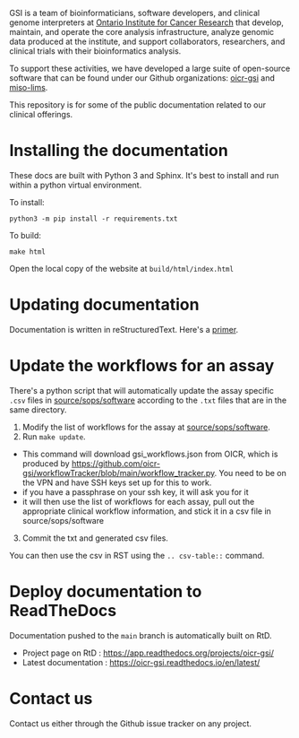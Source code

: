 GSI is a team of bioinformaticians, software developers, and clinical genome interpreters
 at [Ontario Institute for Cancer Research](https://oicr.on.ca) 
that develop, maintain, and operate the core 
analysis infrastructure, analyze genomic data produced at the institute, and support
collaborators, researchers, and clinical trials with their bioinformatics analysis.

To support these activities, we have developed a large suite of open-source software
that can be found under our Github organizations: [oicr-gsi](https://github.com/oicr-gsi)
and [miso-lims](https://github.com/miso-lims).

This repository is for some of the public documentation related to our clinical offerings.

# Installing the documentation

These docs are built with Python 3 and Sphinx. It's best to install and run within a python virtual environment.

To install:
```
python3 -m pip install -r requirements.txt
```

To build:
```
make html
```

Open the local copy of the website at `build/html/index.html`


# Updating documentation

Documentation is written in reStructuredText. Here's a [primer](https://www.sphinx-doc.org/en/master/usage/restructuredtext/basics.html).


# Update the workflows for an assay

There's a python script that will automatically update the assay specific `.csv` files in [source/sops/software](source/sops/software) according to the `.txt` files that are in the same directory.

1. Modify the list of workflows for the assay at [source/sops/software](source/sops/software).
2. Run `make update`.
  * This command will download gsi_workflows.json from OICR, which is produced by https://github.com/oicr-gsi/workflowTracker/blob/main/workflow_tracker.py. You need to be on the VPN and have SSH keys set up for this to work.
  * if you have a passphrase on your ssh key, it will ask you for it
  * it will then use the list of workflows for each assay, pull out the appropriate clinical workflow information, and stick it in a csv file in source/sops/software
3. Commit the txt and generated csv files.

You can then use the csv in RST using the `.. csv-table::` command.

# Deploy documentation to ReadTheDocs

Documentation pushed to the `main` branch is automatically built on RtD.

* Project page on RtD : https://app.readthedocs.org/projects/oicr-gsi/
* Latest documentation : https://oicr-gsi.readthedocs.io/en/latest/


# Contact us

Contact us either through the Github issue tracker on any project.



